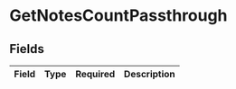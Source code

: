 # GetNotesCountPassthrough


## Fields

| Field       | Type        | Required    | Description |
| ----------- | ----------- | ----------- | ----------- |